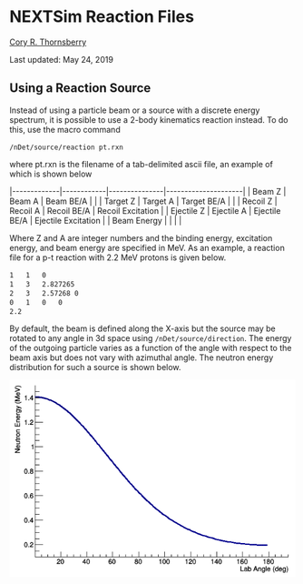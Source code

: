 # NEXTSim Reaction Files

[Cory R. Thornsberry](cthornsb@vols.utk.edu)

Last updated: May 24, 2019

## Using a Reaction Source

Instead of using a particle beam or a source with a discrete energy spectrum,
it is possible to use a 2-body kinematics reaction instead. To do this, use
the macro command

```
/nDet/source/reaction pt.rxn
```

where pt.rxn is the filename of a tab-delimited ascii file, an example of which
is shown below

|-------------|------------|---------------|---------------------|
| Beam Z      | Beam A     | Beam BE/A     |                     |
| Target Z    | Target A   | Target BE/A   |                     |
| Recoil Z    | Recoil A   | Recoil BE/A   | Recoil Excitation   |
| Ejectile Z  | Ejectile A | Ejectile BE/A | Ejectile Excitation |
| Beam Energy |            |               |                     |

Where Z and A are integer numbers and the binding energy, excitation energy, and
beam energy are specified in MeV. As an example, a reaction file for a p-t reaction
with 2.2 MeV protons is given below.

```
1	1	0
1	3	2.827265
2	3	2.57268	0
0	1	0	0
2.2
```

By default, the beam is defined along the X-axis but the source may be rotated
to any angle in 3d space using `/nDet/source/direction`. The energy of the outgoing 
particle varies as a function of the angle with respect to the beam axis but does 
not vary with azimuthal angle. The neutron energy distribution for such a source 
is shown below.

![PT reaction energy distribution](images/energySpectrum.png "PT reaction energy distribution")

